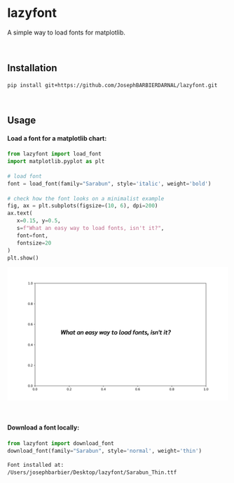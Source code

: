 # lazyfont

A simple way to load fonts for matplotlib.

<br>

## Installation

```
pip install git+https://github.com/JosephBARBIERDARNAL/lazyfont.git
```

<br>

## Usage

#### Load a font for a matplotlib chart:

```python
from lazyfont import load_font
import matplotlib.pyplot as plt

# load font
font = load_font(family="Sarabun", style='italic', weight='bold')

# check how the font looks on a minimalist example
fig, ax = plt.subplots(figsize=(10, 6), dpi=200)
ax.text(
   x=0.15, y=0.5,
   s=f"What an easy way to load fonts, isn't it?",
   font=font,
   fontsize=20
)
plt.show()
```

![output of quick start](img/quickstart.png)

<br>

#### Download a font locally:

```python
from lazyfont import download_font
download_font(family="Sarabun", style='normal', weight='thin')
```

`Font installed at: /Users/josephbarbier/Desktop/lazyfont/Sarabun_Thin.ttf`